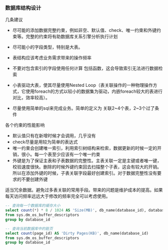 ### 数据库结构设计

几条建议

- 尽可能的添加数据完整约束，例如非空、默认值、check、唯一约束和外键约束等。完整的约束将有助数据库关系引擎分析执行计划   

- 尽可能小的字段类型，特别是大表。
- 表结构应该考虑业务需求带来的操作频率
- 不要对包含索引的字段使用任何计算 包括函数，这会导致索引无法进行数据检索
- 小表驱动大表，使其尽量使用Nested Loop（表关联操作的一种物理操作方式，它使用foreach的方式以较小的数据集为驱动，内嵌foreach较大的表进行对比，效率较高）。
- 尽量使用简单的sql来完成业务。简单的定义为 关联2~4个表，2~3个过了条件

各个约束的性能影响

- 默认值只有在新增时候才会调用，几乎没有
- check尽量是用较为简单的表达式
- 唯一约束会创建唯一索引，利用索引树结构来检索，数据更新的时候一定的开销，很小。每一个表至少应该有一个唯一约束
- 外键是为了保证主表和子表数据的完整性。主表关联一定是主键或者唯一键，校验速度很快。删除的时候外键约束回去扫描整个子表，这会有较大的开销。所以在添加外键的时候，子表关联字段最好创建索引。对于数据完整性没有要求的不要创建外键

适当冗余数据。避免过多表关联的常用手段。带来的问题是维护成本的提高。如果每天访问频率远远大于修改的频率完全可以考虑使用。



```sql
-- 查询每一个数据库的缓存大小
select count(*) * 8 / 1024 AS 'Size(MB)', db_name(database_id), database_id
from sys.dm_os_buffer_descriptors
group by database_id

-- 查询当前数据库中的脏页
select count(page_id) AS 'Dirty Pages(KB)', db_name(database_id)
from sys.dm_os_buffer_descriptors
group by database_id
```

